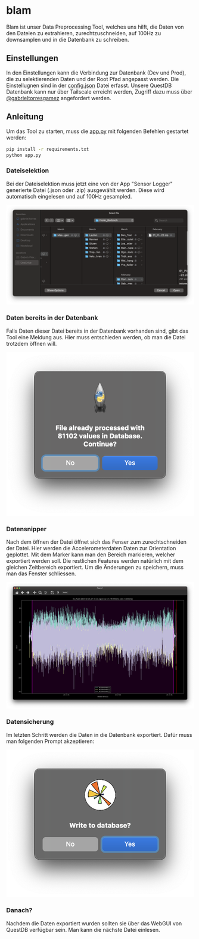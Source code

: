 # blam
Blam ist unser Data Preprocessing Tool, welches uns hilft, die Daten von den Dateien zu extrahieren, zurechtzuschneiden, auf 100Hz zu downsamplen und in die Datenbank zu schreiben.

## Einstellungen
In den Einstellungen kann die Verbindung zur Datenbank (Dev und Prod), die zu selektierenden Daten und der Root Pfad angepasst werden. 
Die Einstellugnen sind in der [config.json](config.json) Datei erfasst.
Unsere QuestDB Datenbank kann nur über Tailscale erreicht werden, Zugriff dazu muss über [@gabrieltorresgamez](https://github.com/gabrieltorresgamez) angefordert werden.

## Anleitung
Um das Tool zu starten, muss die [app.py](app.py) mit folgenden Befehlen gestartet werden:

```bash
pip install -r requirements.txt
python app.py
```
### Dateiselektion
Bei der Dateiselektion muss jetzt eine von der App "Sensor Logger" generierte Datei (.json oder .zip) ausgewählt werden. Diese wird automatisch eingelesen und auf 100Hz gesampled.

![img/File-Selection.png](img/File-Selection.png)

### Daten bereits in der Datenbank
Falls Daten dieser Datei bereits in der Datenbank vorhanden sind, gibt das Tool eine Meldung aus. Hier muss entschieden werden, ob man die Datei trotzdem öffnen will.

![img/File-Already-in-DB.png](img/File-Already-in-DB.png)

### Datensnipper
Nach dem öffnen der Datei öffnet sich das Fenser zum zurechtschneiden der Datei.
Hier werden die Accelerometerdaten Daten zur Orientation geplottet.
Mit dem Marker kann man den Bereich markieren, welcher exportiert werden soll.
Die restlichen Features werden natürlich mit dem gleichen Zeitbereich exportiert.
Um die Änderungen zu speichern, muss man das Fenster schliessen.

![img/Data-Editor.png](img/Data-Editor.png)

### Datensicherung
Im letzten Schritt werden die Daten in die Datenbank exportiert. Dafür muss man folgenden Prompt akzeptieren:

![img/DB-Save-Prompt.png](img/DB-Save-Prompt.png)

### Danach?
Nachdem die Daten exportiert wurden sollten sie über das WebGUI von QuestDB verfügbar sein.
Man kann die nächste Datei einlesen.
